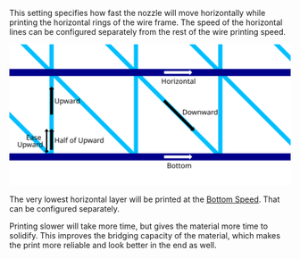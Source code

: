 This setting specifies how fast the nozzle will move horizontally while printing the horizontal rings of the wire frame. The speed of the horizontal lines can be configured separately from the rest of the wire printing speed.

![Where the different Wire Printing speeds apply](../images/wireframe_printspeed.svg)

The very lowest horizontal layer will be printed at the [Bottom Speed](wireframe_printspeed_bottom.md). That can be configured separately.

Printing slower will take more time, but gives the material more time to solidify. This improves the bridging capacity of the material, which makes the print more reliable and look better in the end as well.